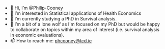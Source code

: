 - 👋 Hi, I’m @Philip-Cooney
- 👀 I’m interested in Statistical applications of Health Economics
- 🌱 I’m currently studying a PhD in Survival analysis.
- 💞️ I’m a bit of a lone wolf as I'm focused on my PhD but would be happy to collaborate on topics within my area of interest (i.e. survival analysis in economic evaluations).
- 📫 How to reach me: phcooney@tcd.ie

<!---
Philip-Cooney/Philip-Cooney is a ✨ special ✨ repository because its `README.md` (this file) appears on your GitHub profile.
You can click the Preview link to take a look at your changes.
--->
